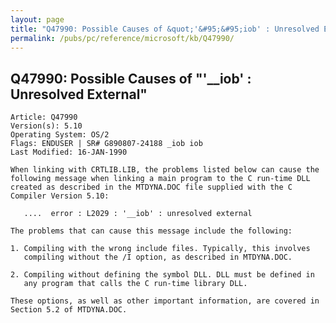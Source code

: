 ```yaml
---
layout: page
title: "Q47990: Possible Causes of &quot;'&#95;&#95;iob' : Unresolved External&quot;"
permalink: /pubs/pc/reference/microsoft/kb/Q47990/
---
```


## Q47990: Possible Causes of &quot;'&#95;&#95;iob' : Unresolved External&quot;

	Article: Q47990
	Version(s): 5.10
	Operating System: OS/2
	Flags: ENDUSER | SR# G890807-24188 _iob iob
	Last Modified: 16-JAN-1990
	
	When linking with CRTLIB.LIB, the problems listed below can cause the
	following message when linking a main program to the C run-time DLL
	created as described in the MTDYNA.DOC file supplied with the C
	Compiler Version 5.10:
	
	   ....  error : L2029 : '__iob' : unresolved external
	
	The problems that can cause this message include the following:
	
	1. Compiling with the wrong include files. Typically, this involves
	   compiling without the /I option, as described in MTDYNA.DOC.
	
	2. Compiling without defining the symbol DLL. DLL must be defined in
	   any program that calls the C run-time library DLL.
	
	These options, as well as other important information, are covered in
	Section 5.2 of MTDYNA.DOC.
